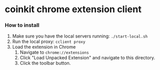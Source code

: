 # coinkit chrome extension client

### How to install

1. Make sure you have the local servers running: `./start-local.sh` 
2. Run the local proxy: `cclient proxy`
3. Load the extension in Chrome
	1. Navigate to `chrome://extensions`
	2. Click "Load Unpacked Extension" and navigate to this directory.
	3. Click the toolbar button.
